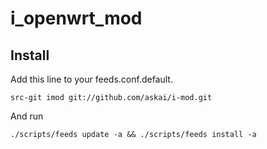 i_openwrt_mod
==============

Install
-------

Add this line to your feeds.conf.default.

    src-git imod git://github.com/askai/i-mod.git 

And run

    ./scripts/feeds update -a && ./scripts/feeds install -a
